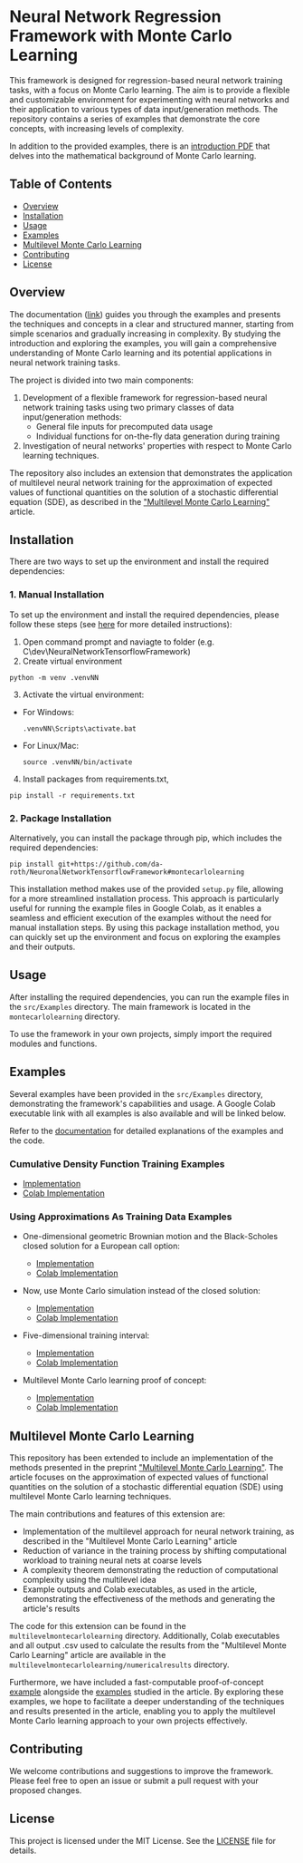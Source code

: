 # Neural Network Regression Framework with Monte Carlo Learning

This framework is designed for regression-based neural network training tasks, with a focus on Monte Carlo learning. The aim is to provide a flexible and customizable environment for experimenting with neural networks and their application to various types of data input/generation methods. The repository contains a series of examples that demonstrate the core concepts, with increasing levels of complexity.

In addition to the provided examples, there is an [introduction PDF](https://github.com/da-roth/NeuronalNetworkTensorflowFramework/blob/main/documentation.pdf) that delves into the mathematical background of Monte Carlo learning.

## Table of Contents

- [Overview](#overview)
- [Installation](#installation)
- [Usage](#usage)
- [Examples](#examples)
- [Multilevel Monte Carlo Learning](#multilevel-monte-carlo-learning)
- [Contributing](#contributing)
- [License](#license)

## Overview

The documentation ([link](https://github.com/da-roth/NeuronalNetworkTensorflowFramework/blob/main/documentation.pdf)) guides you through the examples and presents the techniques and concepts in a clear and structured manner, starting from simple scenarios and gradually increasing in complexity. By studying the introduction and exploring the examples, you will gain a comprehensive understanding of Monte Carlo learning and its potential applications in neural network training tasks.

The project is divided into two main components:
1. Development of a flexible framework for regression-based neural network training tasks using two primary classes of data input/generation methods:
   - General file inputs for precomputed data usage
   - Individual functions for on-the-fly data generation during training
2. Investigation of neural networks' properties with respect to Monte Carlo learning techniques.

The repository also includes an extension that demonstrates the application of multilevel neural network training for the approximation of expected values of functional quantities on the solution of a stochastic differential equation (SDE), as described in the ["Multilevel Monte Carlo Learning"](https://arxiv.org/abs/2102.08734) article.


## Installation

There are two ways to set up the environment and install the required dependencies:

### 1. Manual Installation

To set up the environment and install the required dependencies, please follow these steps (see [here](https://github.com/da-roth/NeuronalNetworkTensorflowFramework/blob/main/local_environment_installation_guide.txt) for more detailed instructions):

1. Open command prompt and naviagte to folder (e.g. C\dev\NeuralNetworkTensorflowFramework) 
2. Create virtual environment
```
python -m venv .venvNN
```
3. Activate the virtual environment:
- For Windows:
  ```
  .venvNN\Scripts\activate.bat
  ```
- For Linux/Mac:
  ```
  source .venvNN/bin/activate
  ```
4. Install packages from requirements.txt, 
```
pip install -r requirements.txt
```
### 2. Package Installation
Alternatively, you can install the package through pip, which includes the required dependencies:
```
pip install git+https://github.com/da-roth/NeuronalNetworkTensorflowFramework#montecarlolearning
```

This installation method makes use of the provided `setup.py` file, allowing for a more streamlined installation process. This approach is particularly useful for running the example files in Google Colab, as it enables a seamless and efficient execution of the examples without the need for manual installation steps. By using this package installation method, you can quickly set up the environment and focus on exploring the examples and their outputs.


## Usage

After installing the required dependencies, you can run the example files in the `src/Examples` directory. The main framework is located in the `montecarlolearning` directory.

To use the framework in your own projects, simply import the required modules and functions.

## Examples

Several examples have been provided in the `src/Examples` directory, demonstrating the framework's capabilities and usage. A Google Colab executable link with all examples is also available and will be linked below.

Refer to the [documentation](https://github.com/da-roth/NeuronalNetworkTensorflowFramework/blob/main/src/documentation.pdf) for detailed explanations of the examples and the code.

### Cumulative Density Function Training Examples

- [Implementation](https://github.com/da-roth/NeuronalNetworkTensorflowFramework/blob/main/src/Examples/CumulativeDensitiyFunction/Implementation_CDF.ipynb)
- [Colab Implementation](https://github.com/da-roth/NeuronalNetworkTensorflowFramework/blob/main/src/Examples_Colab/CumulativeDensitiyFunction/Implementation_CDF.ipynb)

### Using Approximations As Training Data Examples

- One-dimensional geometric Brownian motion and the Black-Scholes closed solution for a European call option:
    - [Implementation](https://github.com/da-roth/NeuronalNetworkTensorflowFramework/blob/main/src/Examples/MonteCarloLearning/Implementation_GBM_ClosedSolution.ipynb)
    - [Colab Implementation](https://github.com/da-roth/NeuronalNetworkTensorflowFramework/blob/main/src/Examples_Colab/MonteCarloLearning/Implementation_GBM_ClosedSolution.ipynb)

- Now, use Monte Carlo simulation instead of the closed solution:
    - [Implementation](https://github.com/da-roth/NeuronalNetworkTensorflowFramework/blob/main/src/Examples/MonteCarloLearning/Implementation_GBM_MC.ipynb)
    - [Colab Implementation](https://github.com/da-roth/NeuronalNetworkTensorflowFramework/blob/main/src/Examples_Colab/MonteCarloLearning/Implementation_GBM_MC.ipynb)

- Five-dimensional training interval:
    - [Implementation](https://github.com/da-roth/NeuronalNetworkTensorflowFramework/blob/main/src/Examples/MonteCarloLearning/Implementation_GBM_5d.ipynb)
    - [Colab Implementation](https://github.com/da-roth/NeuronalNetworkTensorflowFramework/blob/main/src/Examples_Colab/MonteCarloLearning/Implementation_GBM_5d.ipynb)
  
- Multilevel Monte Carlo learning proof of concept:
    - [Implementation](https://github.com/da-roth/NeuronalNetworkTensorflowFramework/blob/main/src/Examples/MonteCarloLearning/Implementation_Multilevel_POC.ipynb)
    - [Colab Implementation](https://github.com/da-roth/NeuronalNetworkTensorflowFramework/blob/main/src/Examples_Colab/MonteCarloLearning/Implementation_Multilevel_POC.ipynb)


## Multilevel Monte Carlo Learning

This repository has been extended to include an implementation of the methods presented in the preprint ["Multilevel Monte Carlo Learning"](https://arxiv.org/abs/2102.08734). The article focuses on the approximation of expected values of functional quantities on the solution of a stochastic differential equation (SDE) using multilevel Monte Carlo learning techniques.

The main contributions and features of this extension are:

- Implementation of the multilevel approach for neural network training, as described in the "Multilevel Monte Carlo Learning" article
- Reduction of variance in the training process by shifting computational workload to training neural nets at coarse levels
- A complexity theorem demonstrating the reduction of computational complexity using the multilevel idea
- Example outputs and Colab executables, as used in the article, demonstrating the effectiveness of the methods and generating the article's results

The code for this extension can be found in the `multilevelmontecarlolearning` directory. Additionally, Colab executables and all output .csv used to calculate the results from the "Multilevel Monte Carlo Learning" article are available in the `multilevelmontecarlolearning/numericalresults` directory.

Furthermore, we have included a fast-computable proof-of-concept [example](https://github.com/da-roth/NeuronalNetworkTensorflowFramework/blob/main/multilevelmontecarlolearning/proof-of-concept.ipynb) alongside the [examples](https://github.com/da-roth/NeuronalNetworkTensorflowFramework/blob/main/multilevelmontecarlolearning/examples-article.ipynb) studied in the article. By exploring these examples, we hope to facilitate a deeper understanding of the techniques and results presented in the article, enabling you to apply the multilevel Monte Carlo learning approach to your own projects effectively.


## Contributing

We welcome contributions and suggestions to improve the framework. Please feel free to open an issue or submit a pull request with your proposed changes.

## License

This project is licensed under the MIT License. See the [LICENSE](LICENSE) file for details.

